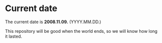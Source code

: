 # Current date

The current date is **2008.11.09.** (YYYY.MM.DD.)

This repository will be good when the world ends, so we will know how long it lasted.